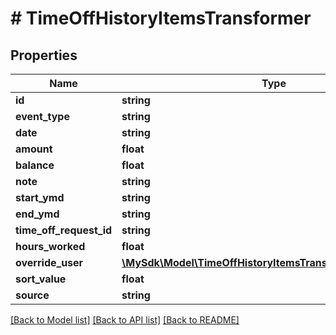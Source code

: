 # # TimeOffHistoryItemsTransformer

## Properties

Name | Type | Description | Notes
------------ | ------------- | ------------- | -------------
**id** | **string** |  | [optional]
**event_type** | **string** |  | [optional]
**date** | **string** |  | [optional]
**amount** | **float** |  | [optional]
**balance** | **float** |  | [optional]
**note** | **string** |  | [optional]
**start_ymd** | **string** |  | [optional]
**end_ymd** | **string** |  | [optional]
**time_off_request_id** | **string** |  | [optional]
**hours_worked** | **float** |  | [optional]
**override_user** | [**\MySdk\Model\TimeOffHistoryItemsTransformerOverrideUser**](TimeOffHistoryItemsTransformerOverrideUser.md) |  | [optional]
**sort_value** | **float** |  | [optional]
**source** | **string** |  | [optional]

[[Back to Model list]](../../README.md#models) [[Back to API list]](../../README.md#endpoints) [[Back to README]](../../README.md)
